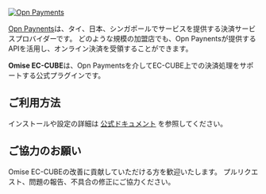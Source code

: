 <!--- KEEP START --->
[![Opn Payments](https://www.opn.ooo/assets/svg/logo-opn-full.svg)](https://www.opn.ooo)

[Opn Paynents](https://www.opn.ooo/jp-ja/)は、タイ、日本、シンガポールでサービスを提供する決済サービスプロバイダーです。
どのような規模の加盟店でも、Opn Paynentsが提供するAPIを活用し、オンライン決済を受領することができます。
<!--- KEEP END --->

**Omise EC-CUBE**は、Opn Paymentsを介してEC-CUBE上での決済処理をサポートする公式プラグインです。

## ご利用方法

インストールや設定の詳細は [公式ドキュメント](https://docs.opn.ooo/ja/eccube-plugin/japan) を参照してください。

## ご協力のお願い

Omise EC-CUBEの改善に貢献していただける方を歓迎いたします。
プルリクエスト、問題の報告、不具合の修正にご協力ください。

